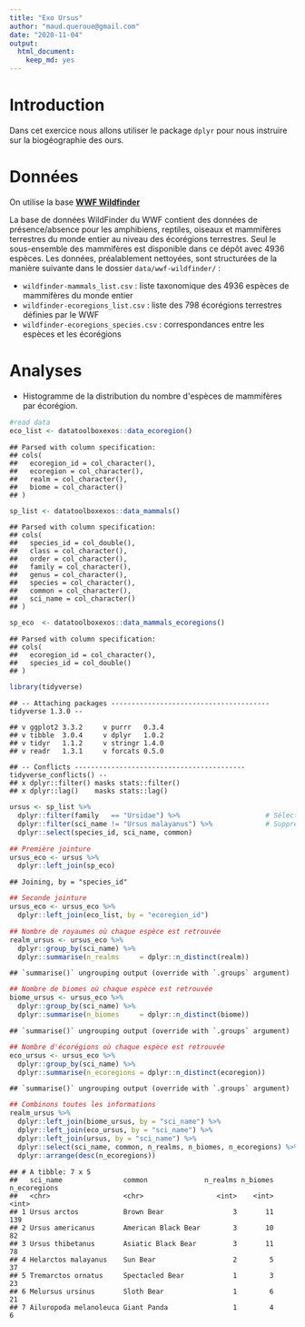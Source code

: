 ```yaml
---
title: "Exo Ursus"
author: "maud.queroue@gmail.com"
date: "2020-11-04"
output:
  html_document:
    keep_md: yes
---
```




# Introduction

Dans cet exercice nous allons utiliser le package `dplyr` pour nous instruire sur la biogéographie des ours.

# Données

On utilise la base [**WWF Wildfinder**](https://www.worldwildlife.org/pages/wildfinder-database)

La base de données WildFinder du WWF contient des données de présence/absence pour les amphibiens, reptiles, oiseaux et mammifères terrestres du monde entier au niveau des écorégions terrestres. Seul le sous-ensemble des mammifères est disponible dans ce dépôt avec 4936 espèces. Les données, préalablement nettoyées, sont structurées de la manière suivante dans le dossier `data/wwf-wildfinder/` :

  - `wildfinder-mammals_list.csv` : liste taxonomique des 4936 espèces de mammifères du monde entier
  - `wildfinder-ecoregions_list.csv` : liste des 798 écorégions terrestres définies par le WWF
  - `wildfinder-ecoregions_species.csv` : correspondances entre les espèces et les écorégions

# Analyses

- Histogramme de la distribution du nombre d'espèces de mammifères par écorégion.


```r
#read data
eco_list <- datatoolboxexos::data_ecoregion()
```

```
## Parsed with column specification:
## cols(
##   ecoregion_id = col_character(),
##   ecoregion = col_character(),
##   realm = col_character(),
##   biome = col_character()
## )
```

```r
sp_list <- datatoolboxexos::data_mammals()
```

```
## Parsed with column specification:
## cols(
##   species_id = col_double(),
##   class = col_character(),
##   order = col_character(),
##   family = col_character(),
##   genus = col_character(),
##   species = col_character(),
##   common = col_character(),
##   sci_name = col_character()
## )
```

```r
sp_eco  <- datatoolboxexos::data_mammals_ecoregions()
```

```
## Parsed with column specification:
## cols(
##   ecoregion_id = col_character(),
##   species_id = col_double()
## )
```

```r
library(tidyverse)
```

```
## -- Attaching packages --------------------------------------- tidyverse 1.3.0 --
```

```
## v ggplot2 3.3.2     v purrr   0.3.4
## v tibble  3.0.4     v dplyr   1.0.2
## v tidyr   1.1.2     v stringr 1.4.0
## v readr   1.3.1     v forcats 0.5.0
```

```
## -- Conflicts ------------------------------------------ tidyverse_conflicts() --
## x dplyr::filter() masks stats::filter()
## x dplyr::lag()    masks stats::lag()
```

```r
ursus <- sp_list %>%
  dplyr::filter(family   == "Ursidae") %>%                     # Sélection des Ursidés
  dplyr::filter(sci_name != "Ursus malayanus") %>%             # Suppression du synonyme
  dplyr::select(species_id, sci_name, common)

## Première jointure
ursus_eco <- ursus %>%
  dplyr::left_join(sp_eco)
```

```
## Joining, by = "species_id"
```

```r
## Seconde jointure
ursus_eco <- ursus_eco %>%
  dplyr::left_join(eco_list, by = "ecoregion_id")

## Nombre de royaumes où chaque espèce est retrouvée
realm_ursus <- ursus_eco %>%
  dplyr::group_by(sci_name) %>%
  dplyr::summarise(n_realms     = dplyr::n_distinct(realm))
```

```
## `summarise()` ungrouping output (override with `.groups` argument)
```

```r
## Nombre de biomes où chaque espèce est retrouvée
biome_ursus <- ursus_eco %>%
  dplyr::group_by(sci_name) %>%
  dplyr::summarise(n_biomes     = dplyr::n_distinct(biome))
```

```
## `summarise()` ungrouping output (override with `.groups` argument)
```

```r
## Nombre d'écorégions où chaque espèce est retrouvée
eco_ursus <- ursus_eco %>%
  dplyr::group_by(sci_name) %>%
  dplyr::summarise(n_ecoregions = dplyr::n_distinct(ecoregion))
```

```
## `summarise()` ungrouping output (override with `.groups` argument)
```

```r
## Combinons toutes les informations
realm_ursus %>%
  dplyr::left_join(biome_ursus, by = "sci_name") %>%
  dplyr::left_join(eco_ursus, by = "sci_name") %>%
  dplyr::left_join(ursus, by = "sci_name") %>%
  dplyr::select(sci_name, common, n_realms, n_biomes, n_ecoregions) %>%
  dplyr::arrange(desc(n_ecoregions))
```

```
## # A tibble: 7 x 5
##   sci_name               common              n_realms n_biomes n_ecoregions
##   <chr>                  <chr>                  <int>    <int>        <int>
## 1 Ursus arctos           Brown Bear                 3       11          139
## 2 Ursus americanus       American Black Bear        3       10           82
## 3 Ursus thibetanus       Asiatic Black Bear         3       11           78
## 4 Helarctos malayanus    Sun Bear                   2        5           37
## 5 Tremarctos ornatus     Spectacled Bear            1        3           23
## 6 Melursus ursinus       Sloth Bear                 1        6           21
## 7 Ailuropoda melanoleuca Giant Panda                1        4            6
```

